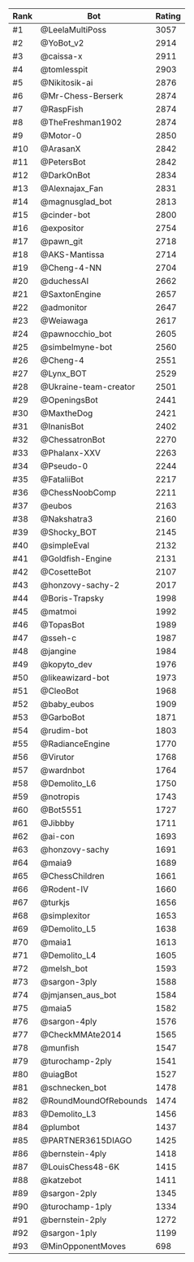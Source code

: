 Rank|Bot|Rating
---|---|---
#1|@LeelaMultiPoss|3057
#2|@YoBot_v2|2914
#3|@caissa-x|2911
#4|@tomlesspit|2903
#5|@Nikitosik-ai|2876
#6|@Mr-Chess-Berserk|2874
#7|@RaspFish|2874
#8|@TheFreshman1902|2874
#9|@Motor-0|2850
#10|@ArasanX|2842
#11|@PetersBot|2842
#12|@DarkOnBot|2834
#13|@Alexnajax_Fan|2831
#14|@magnusglad_bot|2813
#15|@cinder-bot|2800
#16|@expositor|2754
#17|@pawn_git|2718
#18|@AKS-Mantissa|2714
#19|@Cheng-4-NN|2704
#20|@duchessAI|2662
#21|@SaxtonEngine|2657
#22|@admonitor|2647
#23|@Weiawaga|2617
#24|@pawnocchio_bot|2605
#25|@simbelmyne-bot|2560
#26|@Cheng-4|2551
#27|@Lynx_BOT|2529
#28|@Ukraine-team-creator|2501
#29|@OpeningsBot|2441
#30|@MaxtheDog|2421
#31|@InanisBot|2402
#32|@ChessatronBot|2270
#33|@Phalanx-XXV|2263
#34|@Pseudo-0|2244
#35|@FataliiBot|2217
#36|@ChessNoobComp|2211
#37|@eubos|2163
#38|@Nakshatra3|2160
#39|@Shocky_BOT|2145
#40|@simpleEval|2132
#41|@Goldfish-Engine|2131
#42|@CosetteBot|2107
#43|@honzovy-sachy-2|2017
#44|@Boris-Trapsky|1998
#45|@matmoi|1992
#46|@TopasBot|1989
#47|@sseh-c|1987
#48|@jangine|1984
#49|@kopyto_dev|1976
#50|@likeawizard-bot|1973
#51|@CleoBot|1968
#52|@baby_eubos|1909
#53|@GarboBot|1871
#54|@rudim-bot|1803
#55|@RadianceEngine|1770
#56|@Virutor|1768
#57|@wardnbot|1764
#58|@Demolito_L6|1750
#59|@notropis|1743
#60|@Bot5551|1727
#61|@Jibbby|1711
#62|@ai-con|1693
#63|@honzovy-sachy|1691
#64|@maia9|1689
#65|@ChessChildren|1661
#66|@Rodent-IV|1660
#67|@turkjs|1656
#68|@simplexitor|1653
#69|@Demolito_L5|1638
#70|@maia1|1613
#71|@Demolito_L4|1605
#72|@melsh_bot|1593
#73|@sargon-3ply|1588
#74|@jmjansen_aus_bot|1584
#75|@maia5|1582
#76|@sargon-4ply|1576
#77|@CheckMMAte2014|1565
#78|@munfish|1547
#79|@turochamp-2ply|1541
#80|@uiagBot|1527
#81|@schnecken_bot|1478
#82|@RoundMoundOfRebounds|1474
#83|@Demolito_L3|1456
#84|@plumbot|1437
#85|@PARTNER3615DIAGO|1425
#86|@bernstein-4ply|1418
#87|@LouisChess48-6K|1415
#88|@katzebot|1411
#89|@sargon-2ply|1345
#90|@turochamp-1ply|1334
#91|@bernstein-2ply|1272
#92|@sargon-1ply|1199
#93|@MinOpponentMoves|698
